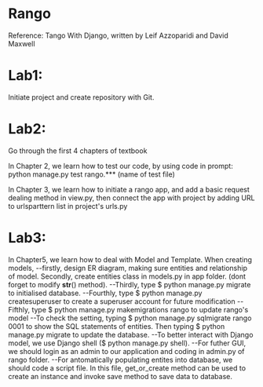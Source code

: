 # Rango

Reference: Tango With Django, written by Leif Azzoparidi and David Maxwell

# Lab1:
Initiate project and create repository with Git.

# Lab2:
Go through the first 4 chapters of textbook

In Chapter 2, we learn how to test our code, by using code in prompt: python manage.py test rango.*** (name of test file)

In Chapter 3, we learn how to initiate a rango app, and add a basic request dealing method in view.py, then connect the app with project by adding URL to urlsparttern list in project's urls.py

# Lab3:
In Chapter5, we learn how to deal with Model and Template.
When creating models, 
--firstly, design ER diagram, making sure entities and relationship of model.
Secondly, create entities class in models.py in app folder. (dont forget to modify __str__() method).
--Thirdly, type $ python manage.py migrate to initialised database.
--Fourthly, type $ python manage.py createsuperuser to create a superuser account for future modification
--Fifthly, type $ python manage.py makemigrations rango to update rango's model
--To check the setting, typing $ python manage.py sqlmigrate rango 0001 to show the SQL statements of entities. Then typing $ python manage.py migrate to update the database.
--To better interact with Django model, we use Django shell ($ python manage.py shell). --For futher GUI, we should login as an admin to our application and coding in admin.py of rango folder.
--For antomatically populating entites into database, we should code a script file.
In this file, get_or_create method can be used to create an instance and invoke save method to save data to database.
